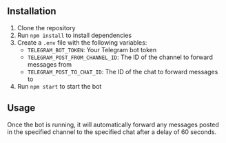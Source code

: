 ## Installation

1. Clone the repository
2. Run `npm install` to install dependencies
3. Create a `.env` file with the following variables:
   - `TELEGRAM_BOT_TOKEN`: Your Telegram bot token
   - `TELEGRAM_POST_FROM_CHANNEL_ID`: The ID of the channel to forward messages from
   - `TELEGRAM_POST_TO_CHAT_ID`: The ID of the chat to forward messages to
4. Run `npm start` to start the bot

## Usage

Once the bot is running, it will automatically forward any messages posted in the specified channel to the specified chat after a delay of 60 seconds.

